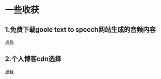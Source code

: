 # 一些收获
## 1.免费下载goole text to speech网站生成的音频内容
[点我](https://github.com/tanghaoran123/-/blob/main/%E5%B7%A5%E5%85%B7/%E5%85%8D%E8%B4%B9wav%E9%9F%B3%E9%A2%91)
## 2.个人博客cdn选择
[点我](https://github.com/U-first/-/blob/main/%E5%B7%A5%E5%85%B7/%E4%B8%AA%E4%BA%BA%E5%8D%9A%E5%AE%A2cdn%E9%80%89%E5%9E%8B)
